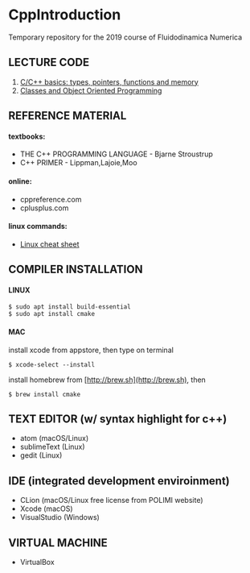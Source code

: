 # CppIntroduction
Temporary repository for the 2019 course of Fluidodinamica Numerica
## LECTURE CODE
1. [C/C++ basics: types, pointers, functions and memory](1%29%20Types%20and%20memory/)
2. [Classes and Object Oriented Programming](2%29%20Classes/)

## REFERENCE MATERIAL
#### textbooks:
- THE C++ PROGRAMMING LANGUAGE - Bjarne Stroustrup
- C++ PRIMER - Lippman,Lajoie,Moo
#### online:
- cppreference.com
- cplusplus.com
#### linux commands:
- [Linux cheat sheet](Linux_cheat_sheet.pdf)
## COMPILER INSTALLATION
#### LINUX
```
$ sudo apt install build-essential
$ sudo apt install cmake
```
#### MAC
install xcode from appstore, then type on terminal
```
$ xcode-select --install
```
install homebrew from [http://brew.sh](http://brew.sh), then
```
$ brew install cmake
```
## TEXT EDITOR (w/ syntax highlight for c++)
- atom (macOS/Linux)
- sublimeText (Linux)
- gedit (Linux)
## IDE (integrated development enviroinment)
- CLion (macOS/Linux free license from POLIMI website)
- Xcode (macOS)
- VisualStudio (Windows)
## VIRTUAL MACHINE
- VirtualBox
